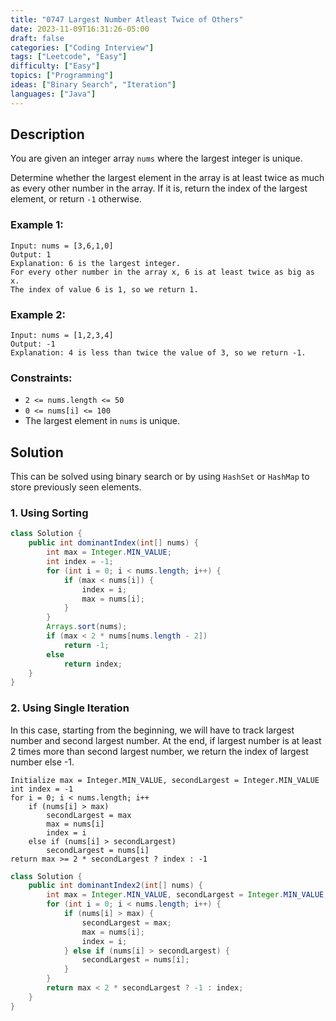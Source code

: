 ```yaml
---
title: "0747 Largest Number Atleast Twice of Others"
date: 2023-11-09T16:31:26-05:00
draft: false
categories: ["Coding Interview"]
tags: ["Leetcode", "Easy"]
difficulty: ["Easy"]
topics: ["Programming"]
ideas: ["Binary Search", "Iteration"]
languages: ["Java"]
---
```


## Description

You are given an integer array `nums` where the largest integer is unique.

Determine whether the largest element in the array is at least twice as much as every other number in the array. If it is, return the index of the largest element, or return `-1` otherwise.

### Example 1:

```
Input: nums = [3,6,1,0]
Output: 1
Explanation: 6 is the largest integer.
For every other number in the array x, 6 is at least twice as big as x.
The index of value 6 is 1, so we return 1.
```

### Example 2:

```
Input: nums = [1,2,3,4]
Output: -1
Explanation: 4 is less than twice the value of 3, so we return -1.
``` 

### Constraints:

- `2 <= nums.length <= 50`
- `0 <= nums[i] <= 100`
- The largest element in `nums` is unique.

## Solution

This can be solved using binary search or by using `HashSet` or `HashMap` to store previously seen elements.

### 1. Using Sorting

```java
class Solution {
    public int dominantIndex(int[] nums) {
        int max = Integer.MIN_VALUE;
        int index = -1;
        for (int i = 0; i < nums.length; i++) {
            if (max < nums[i]) {
                index = i;
                max = nums[i];
            }
        }
        Arrays.sort(nums);
        if (max < 2 * nums[nums.length - 2])
            return -1;
        else
            return index;
    }
}
```

### 2. Using Single Iteration

In this case, starting from the beginning, we will have to track largest number and second largest number. At the end, if largest number is at least 2 times more than second largest number, we return the index of largest number else -1.

```pseudocode
Initialize max = Integer.MIN_VALUE, secondLargest = Integer.MIN_VALUE
int index = -1
for i = 0; i < nums.length; i++
    if (nums[i] > max)
        secondLargest = max
        max = nums[i]
        index = i
    else if (nums[i] > secondLargest)
        secondLargest = nums[i]
return max >= 2 * secondLargest ? index : -1
```

```java
class Solution {
    public int dominantIndex2(int[] nums) {
        int max = Integer.MIN_VALUE, secondLargest = Integer.MIN_VALUE, index = -1;
        for (int i = 0; i < nums.length; i++) {
            if (nums[i] > max) {
                secondLargest = max;
                max = nums[i];
                index = i;
            } else if (nums[i] > secondLargest) {
                secondLargest = nums[i];
            }
        }
        return max < 2 * secondLargest ? -1 : index;
    }
}
```